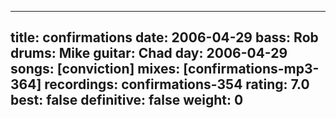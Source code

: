 
---
title: confirmations
date: 2006-04-29
bass:	Rob
drums:	Mike
guitar:	Chad
day: 2006-04-29
songs: [conviction]
mixes: [confirmations-mp3-364]
recordings: confirmations-354
rating: 7.0
best: false
definitive: false
weight: 0
---
